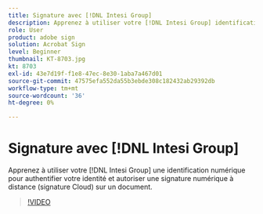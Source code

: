 ```yaml
---
title: Signature avec [!DNL Intesi Group]
description: Apprenez à utiliser votre [!DNL Intesi Group] identification numérique avec Adobe Sign
role: User
product: adobe sign
solution: Acrobat Sign
level: Beginner
thumbnail: KT-8703.jpg
kt: 8703
exl-id: 43e7d19f-f1e8-47ec-8e30-1aba7a467d01
source-git-commit: 47575efa552da55b3ebde308c182432ab29392db
workflow-type: tm+mt
source-wordcount: '36'
ht-degree: 0%

---
```


# Signature avec [!DNL Intesi Group]

Apprenez à utiliser votre [!DNL Intesi Group] une identification numérique pour authentifier votre identité et autoriser une signature numérique à distance (signature Cloud) sur un document.

>[!VIDEO](https://video.tv.adobe.com/v/336989?hidetitle=true)
